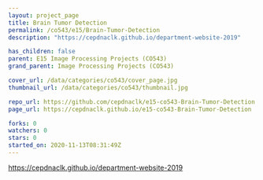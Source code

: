```yaml
---
layout: project_page
title: Brain Tumor Detection
permalink: /co543/e15/Brain-Tumor-Detection
description: "https://cepdnaclk.github.io/department-website-2019"

has_children: false
parent: E15 Image Processing Projects (CO543)
grand_parent: Image Processing Projects (CO543)

cover_url: /data/categories/co543/cover_page.jpg
thumbnail_url: /data/categories/co543/thumbnail.jpg

repo_url: https://github.com/cepdnaclk/e15-co543-Brain-Tumor-Detection
page_url: https://cepdnaclk.github.io/e15-co543-Brain-Tumor-Detection

forks: 0
watchers: 0
stars: 0
started_on: 2020-11-13T08:31:49Z
---
```

https://cepdnaclk.github.io/department-website-2019

